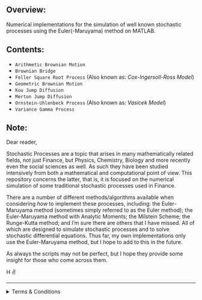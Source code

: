 ## Overview:
Numerical implementations for the simulation of well known stochastic processes using the Euler(-Maruyama) method on MATLAB.

## Contents:
- `Arithmetic Brownian Motion`
- `Brownian Bridge`
- `Feller Square Root Process` (Also known as: _Cox-Ingersoll-Ross Model_)
- `Geometric Brownian Motion`
- `Kou Jump Diffusion`
- `Merton Jump Diffusion`
- `Ornstein-Uhlenbeck Process` (Also known as: _Vasicek Model_)
- `Variance Gamma Process`

## Note:
Dear reader,

Stochastic Processes are a topic that arises in many mathematically related fields, not just Finance, but Physics, Chemistry, Biology and more recently even the social sciences as well. As such they have been studied intensively from both a mathematical and computational point of view. This repository concerns the latter, that is, it is focused on the numerical simulation of some traditional stochastic processes used in Finance.

There are a number of different methods/algorithms available when considering _how_ to implement these processes, including: the Euler-Maruyama method (sometimes simply referred to as the Euler method); the Euler-Maruyama method with Analytic Moments; the Milstein Scheme; the Runge-Kutta method; and I’m sure there are others that I have missed. All of which are designed to simulate stochastic processes and to solve stochastic differential equations. Thus far, my own implementations only use the Euler-Maruyama method, but I hope to add to this in the future. 


As always the scripts may not be perfect, but I hope they provide some insight for those who come across them.

H ✌️

---
<details><summary>Terms & Conditions</summary>
<p>

#### Disclaimer:
_This repository and the code therein may be freely copied and distributed as necessary. It is being provided solely for information and general illustrative purposes. The author will not be responsible for the consequences of reliance upon the code or for numbers produced from using the code._

#### End User Terms of Service:
Where appropriate, this repository is in compliance with Section C. Acceptable Use and Section D. User-Generated Content of the GitHub Terms of Service.  For more information, please see here: https://docs.github.com/en/site-policy/github-terms/github-terms-of-service

  </p>
  </details>

